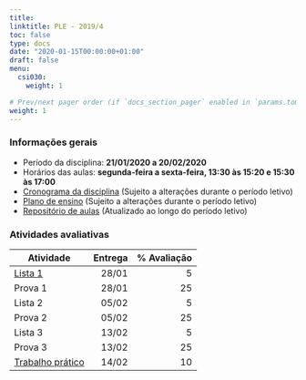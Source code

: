 ```yaml
---
title: 
linktitle: PLE - 2019/4
toc: false
type: docs
date: "2020-01-15T00:00:00+01:00"
draft: false
menu:
  csi030:
    weight: 1

# Prev/next pager order (if `docs_section_pager` enabled in `params.toml`)
weight: 1
---
```


### Informações gerais

- Período da disciplina: **21/01/2020 a 20/02/2020**
- Horários das aulas: **segunda-feira a sexta-feira, 13:30 às 15:20 e 15:30 às 17:00**
- [Cronograma da disciplina](https://docs.google.com/spreadsheets/d/1s3BT1aRv-04MLw7gG6QSOlp0KbDQHR-1Zqz-FsAoIqk/edit?usp=sharing) (Sujeito a alterações durante o período letivo)
- [Plano de ensino](https://drive.google.com/file/d/1hq3a5rBdkHs-xgD5_87pCERISV9rUWd1/view?usp=sharing) (Sujeito a alterações durante o período letivo)
- [Repositório de aulas](https://drive.google.com/drive/folders/1o4JuXE0NYtT5NLN-isTiCEpi_4_KetwZ?usp=sharing) (Atualizado ao longo do período letivo)

### Atividades avaliativas

<!-- | [Lista 2](https://docs.google.com/document/d/1udHS-JNueqQU6HGQHiRn2_HqY4lg1HG0R3Zb_npttnA/edit?usp=sharing) | 05/02 | 5 |-->
<!--| [Lista 3](https://docs\.google.com/document/d/1nCOV-Id9lyQqzRks7cdrlr4Qnq7TDD3Fr8yywxT06Pw/edit?usp=sharing) | 13/02 | 5 |-->

| Atividade | Entrega | % Avaliação |
|-----------|---------:|------------:|
| [Lista 1](https://docs.google.com/document/d/1T857BDfW0shys9_gVjRpPi6bCtYwz68Jrn4T5B0H-l4/edit?usp=sharing) | 28/01 | 5 |
| Prova 1 | 28/01 | 25 |
| Lista 2 | 05/02 | 5 |
| Prova 2 | 05/02 | 25 |
| Lista 3 | 13/02 | 5 |
| Prova 3 | 13/02 | 25 |
| [Trabalho prático](https://docs.google.com/document/d/1j1t-MciK33jNofFr7ELGrpFORX03FNmaKowk_D3UJFA/edit?usp=sharing) | 14/02 | 10 |

